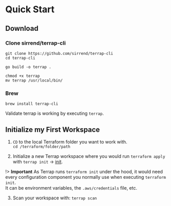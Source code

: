 # Quick Start

## Download
### Clone sirrend/terrap-cli
```shell
git clone https://github.com/sirrend/terrap-cli
cd terrap-cli

go build -o terrap .

chmod +x terrap
mv terrap /usr/local/bin/
```

### Brew
```shell
brew install terrap-cli
```

Validate terrap is working by executing `terrap`.

## Initialize my First Workspace
1. `CD` to the local Terraform folder you want to work with.</br>
`cd /terraform/folder/path`

2. Initialize a new Terrap workspace where you would run `terraform apply` with `terrap init` -> <a href="https://sirrend.github.io/terrap-docs/init">init</a>.

!> **Important** As Terrap runs `terraform init` under the hood, it would need every configuration component you normally use when executing `terraform init`.</br>
It can be environment variables, the `.aws/credentials` file, etc.


3. Scan your workspace with: `terrap scan`
</br>